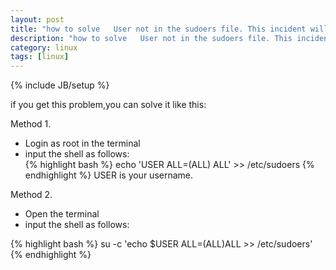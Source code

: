 ```yaml
---
layout: post
title: "how to solve   User not in the sudoers file. This incident will be reported"
description: "how to solve   User not in the sudoers file. This incident will be reported"
category: linux
tags: [linux]
---
```

{% include JB/setup %}

if you get this problem,you can solve it like this:

Method 1.
* Login as root in the terminal    
* input the shell as follows:    
{% highlight bash %}
echo 'USER ALL=(ALL) ALL' >> /etc/sudoers
{% endhighlight %}
USER is your username.

Method 2.
* Open the terminal
* input the shell as follows:    

{% highlight bash %}
su -c 'echo $USER ALL=(ALL)ALL >> /etc/sudoers'
{% endhighlight %}


